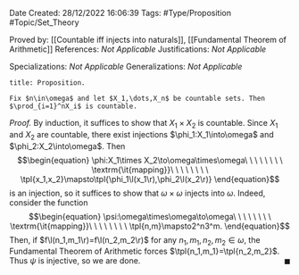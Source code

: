 <div class="topSpace"></div>

Date Created: 28/12/2022 16:06:39
Tags: #Type/Proposition #Topic/Set_Theory

Proved by: [[Countable iff injects into naturals]], [[Fundamental Theorem of Arithmetic]]
References: _Not Applicable_
Justifications: _Not Applicable_

Specializations: _Not Applicable_
Generalizations: _Not Applicable_

``` ad-Proposition
title: Proposition.

Fix $n\in\omega$ and let $X_1,\dots,X_n$ be countable sets. Then $\prod_{i=1}^nX_i$ is countable.

```

<i>Proof.</i> By induction, it suffices to show that $X_1\times X_2$ is countable. Since $X_1$ and $X_2$ are countable, there exist injections $\phi_1:X_1\into\omega$ and $\phi_2:X_2\into\omega$. Then
$$\begin{equation}
    \phi:X_1\times X_2\to\omega\times\omega\ \ \ \ \ \ \ \ \textrm{\it{mapping}}\ \ \ \ \ \ \ \ \tpl{x_1,x_2}\mapsto\tpl{\phi_1\l(x_1\r),\phi_2\l(x_2\r)}
\end{equation}$$
is an injection, so it suffices to show that $\omega\times\omega$ injects into $\omega$. Indeed, consider the function
$$\begin{equation}
    \psi:\omega\times\omega\to\omega\ \ \ \ \ \ \ \ \textrm{\it{mapping}}\ \ \ \ \ \ \ \ \tpl{n,m}\mapsto2^n3^m.
\end{equation}$$
Then, if $f\l(n_1,m_1\r)=f\l(n_2,m_2\r)$ for any $n_1,m_1,n_2,m_2\in\omega$, the Fundamental Theorem of Arithmetic forces $\tpl{n_1,m_1}=\tpl{n_2,m_2}$. Thus $\psi$ is injective, so we are done.<span style="float:right;">$\blacksquare$</span>
